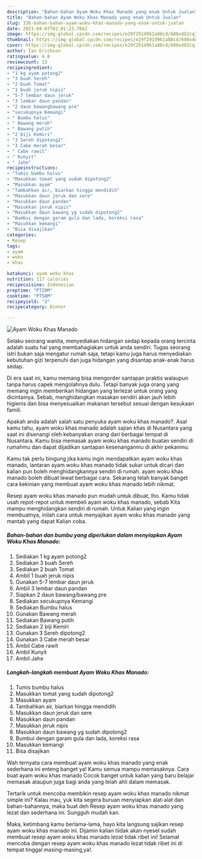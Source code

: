 ```yaml
---
description: "Bahan-bahan Ayam Woku Khas Manado yang enak Untuk Jualan"
title: "Bahan-bahan Ayam Woku Khas Manado yang enak Untuk Jualan"
slug: 336-bahan-bahan-ayam-woku-khas-manado-yang-enak-untuk-jualan
date: 2021-04-07T02:01:23.766Z
image: https://img-global.cpcdn.com/recipes/e29f291d961a88cd/680x482cq70/ayam-woku-khas-manado-foto-resep-utama.jpg
thumbnail: https://img-global.cpcdn.com/recipes/e29f291d961a88cd/680x482cq70/ayam-woku-khas-manado-foto-resep-utama.jpg
cover: https://img-global.cpcdn.com/recipes/e29f291d961a88cd/680x482cq70/ayam-woku-khas-manado-foto-resep-utama.jpg
author: Ian Erickson
ratingvalue: 4.8
reviewcount: 13
recipeingredient:
- "1 kg ayam potong2"
- "3 buah Sereh"
- "2 buah Tomat"
- "1 buah jeruk nipis"
- "5-7 lembar daun jeruk"
- "3 lembar daun pandan"
- "2 daun bawangbawang pre"
- "secukupnya Kemangi"
- " Bumbu halus"
- " Bawang merah"
- " Bawang putih"
- "2 biji Kemiri"
- "3 Sereh dipotong2"
- "3 Cabe merah besar"
- " Cabe rawit"
- " Kunyit"
- " Jahe"
recipeinstructions:
- "Tumis bumbu halus"
- "Masukkan tomat yang sudah dipotong2"
- "Masukkan ayam"
- "Tambahkan air, biarkan hingga mendidih"
- "Masukkan daun jeruk dan sere"
- "Masukkan daun pandan"
- "Masukkan jeruk nipis"
- "Masukkan daun bawang yg sudah dipotong2"
- "Bumbui dengan garam gula dan lada, koreksi rasa"
- "Masukkan kemangi"
- "Bisa disajikan"
categories:
- Resep
tags:
- ayam
- woku
- khas

katakunci: ayam woku khas 
nutrition: 117 calories
recipecuisine: Indonesian
preptime: "PT20M"
cooktime: "PT58M"
recipeyield: "3"
recipecategory: Dinner

---
```



![Ayam Woku Khas Manado](https://img-global.cpcdn.com/recipes/e29f291d961a88cd/680x482cq70/ayam-woku-khas-manado-foto-resep-utama.jpg)

Selaku seorang wanita, menyediakan hidangan sedap kepada orang tercinta adalah suatu hal yang membahagiakan untuk anda sendiri. Tugas seorang istri bukan saja mengatur rumah saja, tetapi kamu juga harus menyediakan kebutuhan gizi terpenuhi dan juga hidangan yang disantap anak-anak harus sedap.

Di era  saat ini, kamu memang bisa mengorder santapan praktis walaupun tanpa harus capek mengolahnya dulu. Tetapi banyak juga orang yang memang ingin memberikan hidangan yang terlezat untuk orang yang dicintainya. Sebab, menghidangkan masakan sendiri akan jauh lebih higienis dan bisa menyesuaikan makanan tersebut sesuai dengan kesukaan famili. 



Apakah anda adalah salah satu penyuka ayam woku khas manado?. Asal kamu tahu, ayam woku khas manado adalah sajian khas di Nusantara yang saat ini disenangi oleh kebanyakan orang dari berbagai tempat di Nusantara. Kamu bisa memasak ayam woku khas manado buatan sendiri di rumahmu dan dapat dijadikan santapan kesenanganmu di akhir pekanmu.

Kamu tak perlu bingung jika kamu ingin mendapatkan ayam woku khas manado, lantaran ayam woku khas manado tidak sukar untuk dicari dan kalian pun boleh menghidangkannya sendiri di rumah. ayam woku khas manado boleh dibuat lewat berbagai cara. Sekarang telah banyak banget cara kekinian yang membuat ayam woku khas manado lebih nikmat.

Resep ayam woku khas manado pun mudah untuk dibuat, lho. Kamu tidak usah repot-repot untuk membeli ayam woku khas manado, sebab Kita mampu menghidangkan sendiri di rumah. Untuk Kalian yang ingin membuatnya, inilah cara untuk menyajikan ayam woku khas manado yang mantab yang dapat Kalian coba.

<!--inarticleads1-->

##### Bahan-bahan dan bumbu yang diperlukan dalam menyiapkan Ayam Woku Khas Manado:

1. Sediakan 1 kg ayam potong2
1. Sediakan 3 buah Sereh
1. Sediakan 2 buah Tomat
1. Ambil 1 buah jeruk nipis
1. Gunakan 5-7 lembar daun jeruk
1. Ambil 3 lembar daun pandan
1. Siapkan 2 daun bawang/bawang pre
1. Sediakan secukupnya Kemangi
1. Sediakan  Bumbu halus
1. Gunakan  Bawang merah
1. Sediakan  Bawang putih
1. Sediakan 2 biji Kemiri
1. Gunakan 3 Sereh dipotong2
1. Gunakan 3 Cabe merah besar
1. Ambil  Cabe rawit
1. Ambil  Kunyit
1. Ambil  Jahe




<!--inarticleads2-->

##### Langkah-langkah membuat Ayam Woku Khas Manado:

1. Tumis bumbu halus
1. Masukkan tomat yang sudah dipotong2
1. Masukkan ayam
1. Tambahkan air, biarkan hingga mendidih
1. Masukkan daun jeruk dan sere
1. Masukkan daun pandan
1. Masukkan jeruk nipis
1. Masukkan daun bawang yg sudah dipotong2
1. Bumbui dengan garam gula dan lada, koreksi rasa
1. Masukkan kemangi
1. Bisa disajikan




Wah ternyata cara membuat ayam woku khas manado yang enak sederhana ini enteng banget ya! Kamu semua mampu memasaknya. Cara buat ayam woku khas manado Cocok banget untuk kalian yang baru belajar memasak ataupun juga bagi anda yang telah ahli dalam memasak.

Tertarik untuk mencoba membikin resep ayam woku khas manado nikmat simple ini? Kalau mau, yuk kita segera buruan menyiapkan alat-alat dan bahan-bahannya, maka buat deh Resep ayam woku khas manado yang lezat dan sederhana ini. Sungguh mudah kan. 

Maka, ketimbang kamu berlama-lama, hayo kita langsung sajikan resep ayam woku khas manado ini. Dijamin kalian tiidak akan nyesel sudah membuat resep ayam woku khas manado lezat tidak ribet ini! Selamat mencoba dengan resep ayam woku khas manado lezat tidak ribet ini di tempat tinggal masing-masing,ya!.

